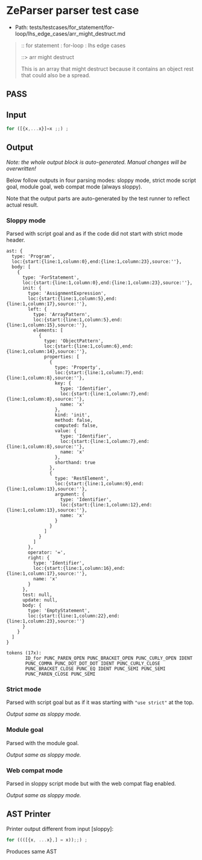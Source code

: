 # ZeParser parser test case

- Path: tests/testcases/for_statement/for-loop/lhs_edge_cases/arr_might_destruct.md

> :: for statement : for-loop : lhs edge cases
>
> ::> arr might destruct
>
> This is an array that might destruct because it contains an object rest that could also be a spread.

## PASS

## Input

`````js
for ([{x,...x}]=x ;;) ;
`````

## Output

_Note: the whole output block is auto-generated. Manual changes will be overwritten!_

Below follow outputs in four parsing modes: sloppy mode, strict mode script goal, module goal, web compat mode (always sloppy).

Note that the output parts are auto-generated by the test runner to reflect actual result.

### Sloppy mode

Parsed with script goal and as if the code did not start with strict mode header.

`````
ast: {
  type: 'Program',
  loc:{start:{line:1,column:0},end:{line:1,column:23},source:''},
  body: [
    {
      type: 'ForStatement',
      loc:{start:{line:1,column:0},end:{line:1,column:23},source:''},
      init: {
        type: 'AssignmentExpression',
        loc:{start:{line:1,column:5},end:{line:1,column:17},source:''},
        left: {
          type: 'ArrayPattern',
          loc:{start:{line:1,column:5},end:{line:1,column:15},source:''},
          elements: [
            {
              type: 'ObjectPattern',
              loc:{start:{line:1,column:6},end:{line:1,column:14},source:''},
              properties: [
                {
                  type: 'Property',
                  loc:{start:{line:1,column:7},end:{line:1,column:8},source:''},
                  key: {
                    type: 'Identifier',
                    loc:{start:{line:1,column:7},end:{line:1,column:8},source:''},
                    name: 'x'
                  },
                  kind: 'init',
                  method: false,
                  computed: false,
                  value: {
                    type: 'Identifier',
                    loc:{start:{line:1,column:7},end:{line:1,column:8},source:''},
                    name: 'x'
                  },
                  shorthand: true
                },
                {
                  type: 'RestElement',
                  loc:{start:{line:1,column:9},end:{line:1,column:13},source:''},
                  argument: {
                    type: 'Identifier',
                    loc:{start:{line:1,column:12},end:{line:1,column:13},source:''},
                    name: 'x'
                  }
                }
              ]
            }
          ]
        },
        operator: '=',
        right: {
          type: 'Identifier',
          loc:{start:{line:1,column:16},end:{line:1,column:17},source:''},
          name: 'x'
        }
      },
      test: null,
      update: null,
      body: {
        type: 'EmptyStatement',
        loc:{start:{line:1,column:22},end:{line:1,column:23},source:''}
      }
    }
  ]
}

tokens (17x):
       ID_for PUNC_PAREN_OPEN PUNC_BRACKET_OPEN PUNC_CURLY_OPEN IDENT
       PUNC_COMMA PUNC_DOT_DOT_DOT IDENT PUNC_CURLY_CLOSE
       PUNC_BRACKET_CLOSE PUNC_EQ IDENT PUNC_SEMI PUNC_SEMI
       PUNC_PAREN_CLOSE PUNC_SEMI
`````

### Strict mode

Parsed with script goal but as if it was starting with `"use strict"` at the top.

_Output same as sloppy mode._

### Module goal

Parsed with the module goal.

_Output same as sloppy mode._

### Web compat mode

Parsed in sloppy script mode but with the web compat flag enabled.

_Output same as sloppy mode._

## AST Printer

Printer output different from input [sloppy]:

````js
for ((([{x, ...x},] = x));;) ;
````

Produces same AST
